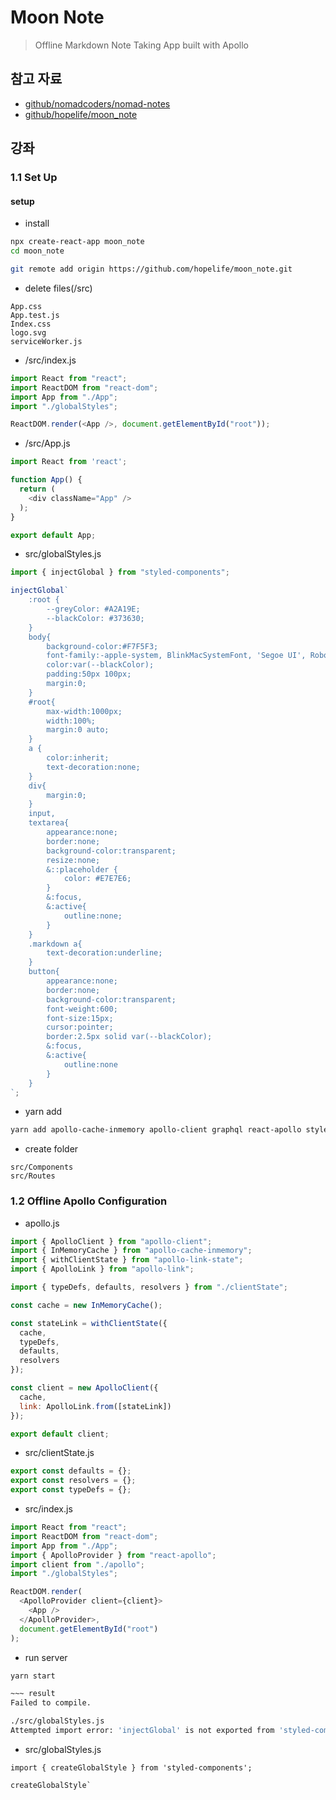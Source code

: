 # Moon Note
> Offline Markdown Note Taking App built with Apollo

## 참고 자료

- [github/nomadcoders/nomad-notes](https://github.com/nomadcoders/nomad-notes)
- [github/hopelife/moon_note](https://github.com/hopelife/moon_note)


## 강좌

### 1.1 Set Up

#### setup

- install
```bash
npx create-react-app moon_note
cd moon_note

git remote add origin https://github.com/hopelife/moon_note.git
```

- delete files(/src)
```
App.css
App.test.js
Index.css
logo.svg
serviceWorker.js
```

- /src/index.js
```javascript
import React from "react";
import ReactDOM from "react-dom";
import App from "./App";
import "./globalStyles";

ReactDOM.render(<App />, document.getElementById("root"));
```


- /src/App.js
```javascript
import React from 'react';

function App() {
  return (
    <div className="App" />
  );
}

export default App;
```


- src/globalStyles.js
```javascript
import { injectGlobal } from "styled-components";

injectGlobal`
    :root {
        --greyColor: #A2A19E;
        --blackColor: #373630;
    }
    body{
        background-color:#F7F5F3;
        font-family:-apple-system, BlinkMacSystemFont, 'Segoe UI', Roboto, Oxygen, Ubuntu, Cantarell, 'Open Sans', 'Helvetica Neue', sans-serif;
        color:var(--blackColor);
        padding:50px 100px;
        margin:0;
    }
    #root{
        max-width:1000px;
        width:100%;
        margin:0 auto;
    }
    a {
        color:inherit;
        text-decoration:none;
    }
    div{
        margin:0;
    }
    input,
    textarea{
        appearance:none;
        border:none;
        background-color:transparent;
        resize:none;
        &::placeholder {
            color: #E7E7E6;
        }
        &:focus,
        &:active{
            outline:none;
        }
    }
    .markdown a{
        text-decoration:underline;
    }
    button{
        appearance:none;
        border:none;
        background-color:transparent;
        font-weight:600;
        font-size:15px;
        cursor:pointer;
        border:2.5px solid var(--blackColor);
        &:focus,
        &:active{
            outline:none
        }
    }
`;
```

- yarn add
```bash
yarn add apollo-cache-inmemory apollo-client graphql react-apollo styled-components styled-reset react-textarea-autosize graphql-tag react-router-dom apollo-link-state
```

- create folder
```
src/Components
src/Routes
```

### 1.2 Offline Apollo Configuration

- apollo.js
```javascript
import { ApolloClient } from "apollo-client";
import { InMemoryCache } from "apollo-cache-inmemory";
import { withClientState } from "apollo-link-state";
import { ApolloLink } from "apollo-link";

import { typeDefs, defaults, resolvers } from "./clientState";

const cache = new InMemoryCache();

const stateLink = withClientState({
  cache,
  typeDefs,
  defaults,
  resolvers
});

const client = new ApolloClient({
  cache,
  link: ApolloLink.from([stateLink])
});

export default client;
```


- src/clientState.js
```javascript
export const defaults = {};
export const resolvers = {};
export const typeDefs = {};
```


- src/index.js
```javascript
import React from "react";
import ReactDOM from "react-dom";
import App from "./App";
import { ApolloProvider } from "react-apollo";
import client from "./apollo";
import "./globalStyles";

ReactDOM.render(
  <ApolloProvider client={client}>
    <App />
  </ApolloProvider>,
  document.getElementById("root")
);
```

- run server

```bash
yarn start

~~~ result
Failed to compile.

./src/globalStyles.js
Attempted import error: 'injectGlobal' is not exported from 'styled-components'.
```


- src/globalStyles.js
```
import { createGlobalStyle } from 'styled-components';

createGlobalStyle`
```

